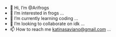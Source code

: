 - 👋 Hi, I’m @Arifrogs
- 👀 I’m interested in frogs ...
- 🌱 I’m currently learning coding ...
- 💞️ I’m looking to collaborate on idk ...
- 📫 How to reach me katinasaviano@gmail.com ...

<!---
Arifrogs/Arifrogs is a ✨ special ✨ repository because its `README.md` (this file) appears on your GitHub profile.
You can click the Preview link to take a look at your changes.
--->
